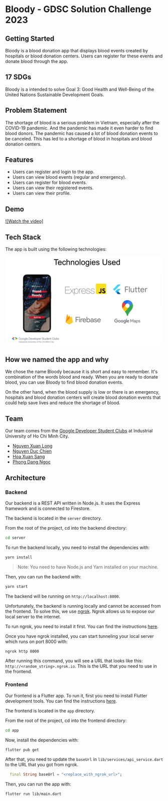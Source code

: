 # Bloody - GDSC Solution Challenge 2023

## Getting Started

Bloody is a blood donation app that displays blood events created by hospitals or blood donation centers. Users can register for these events and donate blood through the app.

## 17 SDGs

Bloody is a intended to solve Goal 3: Good Health and Well-Being of the United Nations Sustainable Development Goals.

## Problem Statement

The shortage of blood is a serious problem in Vietnam, especially after the COVID-19 pandemic. And the pandemic has made it even harder to find blood donors. The pandemic has caused a lot of blood donation events to be canceled. This has led to a shortage of blood in hospitals and blood donation centers.

## Features

- Users can register and login to the app.
- Users can view blood events (regular and emergency).
- Users can register for blood events.
- Users can view their registered events.
- Users can view their profile.

## Demo

[![Watch the video]](https://youtu.be/EDCIDU-hPrU)

## Tech Stack

The app is built using the following technologies:

![Bloody](images/SC_Presentation02.png)

## How we named the app and why

We chose the name Bloody because it is short and easy to remember. It's combination of the words blood and ready. When you are ready to donate blood, you can use Bloody to find blood donation events.

On the other hand, when the blood supply is low or there is an emergency, hospitals and blood donation centers will create blood donation events that could help save lives and reduce the shortage of blood.

## Team

Our team comes from the [Google Developer Student Clubs](https://developers.google.com/community/dsc) at Industrial University of Ho Chi Minh City.

- [Nguyen Xuan Long](https://github.com/longnguyen-cyber)
- [Nguyen Duc Chien](https://github.com/Kaiwinn)
- [Hoa Xuan Sang](https://github.com/HXSang)
- [Phong Dang Ngoc](https://github.com/PhonggDangg)

## Architecture

### Backend

Our backend is a REST API written in Node.js. It uses the Express framework and is connected to Firestore.

The backend is located in the `server` directory.

From the root of the project, cd into the backend directory:

```bash
cd server
```

To run the backend locally, you need to install the dependencies with:

```bash
yarn install
```

> Note: You need to have Node.js and Yarn installed on your machine.

Then, you can run the backend with:

```bash
yarn start
```

The backend will be running on `http://localhost:8000`.

Unfortunately, the backend is running locally and cannot be accessed from the frontend. To solve this, we use [ngrok](https://ngrok.com/). Ngrok allows us to expose our local server to the internet.

To run ngrok, you need to install it first. You can find the instructions [here](https://ngrok.com/download).

Once you have ngrok installed, you can start tunneling your local server which runs on port 8000 with:

```bash
ngrok http 8000
```

After running this command, you will see a URL that looks like this: `http://<random_string>.ngrok.io`. This is the URL that you need to use in the frontend.

### Frontend

Our frontend is a Flutter app. To run it, first you need to install Flutter development tools. You can find the instructions [here](https://flutter.dev/docs/get-started/install).

The frontend is located in the `app` directory.

From the root of the project, cd into the frontend directory:

```bash
cd app
```

Now, install the dependencies with:

```bash
flutter pub get
```

After that, you need to update the `baseUrl` in `lib/services/api_service.dart` to the URL that you got from ngrok.

```dart
  final String baseUrl = "<replace_with_ngrok_url>";
```

Then, you can run the app with:

```bash
flutter run lib/main.dart
```
